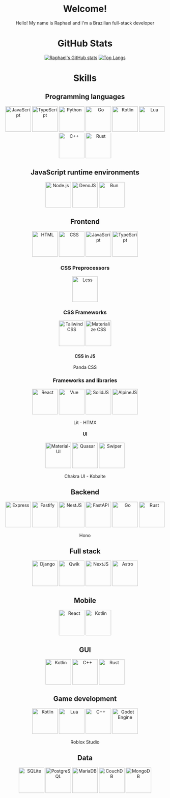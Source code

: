 <div align="center">
  
  # Welcome!
  
  Hello! My name is Raphael and I'm a Brazilian full-stack developer
  
  # GitHub Stats
  
  [![Raphael's GitHub stats](https://github-readme-stats.vercel.app/api?username=raphael-hfs&show_icons=true&theme=dracula)](https://github.com/anuraghazra/github-readme-stats)
  [![Top Langs](https://github-readme-stats.vercel.app/api/top-langs/?username=raphael-hfs&langs_count=8&layout=donut&theme=dracula)](https://github.com/anuraghazra/github-readme-stats)
  
  
  # Skills

  ## Programming languages

  <div style="display: inline-block">
    <img src="https://cdn.jsdelivr.net/gh/devicons/devicon@latest/icons/javascript/javascript-original.svg" alt="JavaScript" width="80px" />
    <img src="https://cdn.jsdelivr.net/gh/devicons/devicon@latest/icons/typescript/typescript-original.svg" alt="TypeScript" width="80px" />
    <img src="https://cdn.jsdelivr.net/gh/devicons/devicon@latest/icons/python/python-original.svg" alt="Python" width="80px" />
    <img src="https://cdn.jsdelivr.net/gh/devicons/devicon@latest/icons/go/go-original.svg" alt="Go" width="80px" />
    <img src="https://cdn.jsdelivr.net/gh/devicons/devicon@latest/icons/kotlin/kotlin-original.svg" alt="Kotlin" width="80px" />
    <img src="https://cdn.jsdelivr.net/gh/devicons/devicon@latest/icons/lua/lua-original.svg" alt="Lua" width="80px" />
    <img src="https://cdn.jsdelivr.net/gh/devicons/devicon@latest/icons/cplusplus/cplusplus-original.svg" alt="C++" width="80px" />
    <img src="https://cdn.jsdelivr.net/gh/devicons/devicon@latest/icons/rust/rust-original.svg" alt="Rust" width="80px" />
  </div>

  ## JavaScript runtime environments

  <div style="display: inline-block">
    <img src="https://cdn.jsdelivr.net/gh/devicons/devicon@latest/icons/nodejs/nodejs-original-wordmark.svg" alt="Node.js" width="80px" />
    <img src="https://cdn.jsdelivr.net/gh/devicons/devicon@latest/icons/denojs/denojs-original-wordmark.svg" alt="DenoJS" width="80px" />
    <img src="https://cdn.jsdelivr.net/gh/devicons/devicon@latest/icons/bun/bun-original.svg" alt="Bun" width="80px" />
  </div>
  
  ## Frontend
  
  <div style="display: inline-block">
    <img src="https://cdn.jsdelivr.net/gh/devicons/devicon@latest/icons/html5/html5-original.svg" alt="HTML" width="80px" />
    <img src="https://cdn.jsdelivr.net/gh/devicons/devicon@latest/icons/css3/css3-original.svg" alt="CSS" width="80px" />
    <img src="https://cdn.jsdelivr.net/gh/devicons/devicon@latest/icons/javascript/javascript-original.svg" alt="JavaScript" width="80px" />
    <img src="https://cdn.jsdelivr.net/gh/devicons/devicon@latest/icons/typescript/typescript-original.svg" alt="TypeScript" width="80px" />
  </div>
  
  ### CSS Preprocessors
  
  <img src="https://cdn.jsdelivr.net/gh/devicons/devicon@latest/icons/less/less-plain-wordmark.svg" alt="Less" width="80px" />
  
  ### CSS Frameworks
  
  <div style="display: inline-block">
    <img src="https://cdn.jsdelivr.net/gh/devicons/devicon@latest/icons/tailwindcss/tailwindcss-original.svg" alt="Tailwind CSS" width="80px" />
    <img src="https://cdn.jsdelivr.net/gh/devicons/devicon@latest/icons/materializecss/materializecss-original.svg" alt="Materialize CSS" width="80px" />
  </div>
  
  #### CSS in JS
  
  Panda CSS
  
  ### Frameworks and libraries
  
  <div style="display: inline-block">
    <img src="https://cdn.jsdelivr.net/gh/devicons/devicon@latest/icons/react/react-original.svg" alt="React" width="80px" />
    <img src="https://cdn.jsdelivr.net/gh/devicons/devicon@latest/icons/vuejs/vuejs-original.svg" alt="Vue" width="80px" />
    <img src="https://cdn.jsdelivr.net/gh/devicons/devicon@latest/icons/solidjs/solidjs-original.svg" alt="SolidJS" width="80px" />
    <img src="https://cdn.jsdelivr.net/gh/devicons/devicon@latest/icons/alpinejs/alpinejs-original.svg" alt="AlpineJS" width="80px" />
  </div>

  Lit - HTMX

  #### UI
  
  <div style="display: inline-block">
    <img src="https://cdn.jsdelivr.net/gh/devicons/devicon@latest/icons/materialui/materialui-plain.svg" alt="Material-UI" width="80px" />
    <img src="https://cdn.jsdelivr.net/gh/devicons/devicon@latest/icons/quasar/quasar-plain.svg" alt="Quasar" width="80px" />
    <img src="https://cdn.jsdelivr.net/gh/devicons/devicon@latest/icons/swiper/swiper-original.svg" alt="Swiper" width="80px" />
  </div>

  Chakra UI - Kobalte
  
  ## Backend
  
  <div style="display: center">
    <img src="https://cdn.jsdelivr.net/gh/devicons/devicon@latest/icons/express/express-original.svg" alt="Express" width="80px" />
    <img src="https://cdn.jsdelivr.net/gh/devicons/devicon@latest/icons/fastify/fastify-original.svg" alt="Fastify" width="80px" />
    <img src="https://cdn.jsdelivr.net/gh/devicons/devicon@latest/icons/nestjs/nestjs-original.svg" alt="NestJS" width="80px" />
    <img src="https://cdn.jsdelivr.net/gh/devicons/devicon@latest/icons/fastapi/fastapi-original.svg" alt="FastAPI" width="80px" />
    <img src="https://cdn.jsdelivr.net/gh/devicons/devicon@latest/icons/go/go-original.svg" alt="Go" width="80px" />
    <img src="https://cdn.jsdelivr.net/gh/devicons/devicon@latest/icons/rust/rust-original.svg" alt="Rust" width="80px" />
  </div>

  Hono

  ## Full stack

  <div style="display: center">
    <img src="https://cdn.jsdelivr.net/gh/devicons/devicon@latest/icons/django/django-plain.svg" alt="Django" width="80px" />
    <img src="https://cdn.jsdelivr.net/gh/devicons/devicon@latest/icons/qwik/qwik-original.svg" alt="Qwik" width="80px" />
    <img src="https://cdn.jsdelivr.net/gh/devicons/devicon@latest/icons/nextjs/nextjs-original.svg" alt="NextJS" width="80px" />
    <img src="https://cdn.jsdelivr.net/gh/devicons/devicon@latest/icons/astro/astro-original.svg" alt="Astro" width="80px" />
  </div>

  ## Mobile

  <div style="display: center">
    <img src="https://cdn.jsdelivr.net/gh/devicons/devicon@latest/icons/react/react-original.svg" alt="React" width="80px" />
    <img src="https://cdn.jsdelivr.net/gh/devicons/devicon@latest/icons/kotlin/kotlin-original.svg" alt="Kotlin" width="80px" />
  </div>

  ## GUI

  <div style="display: center">
    <img src="https://cdn.jsdelivr.net/gh/devicons/devicon@latest/icons/kotlin/kotlin-original.svg" alt="Kotlin" width="80px" />
    <img src="https://cdn.jsdelivr.net/gh/devicons/devicon@latest/icons/cplusplus/cplusplus-original.svg" alt="C++" width="80px" />
    <img src="https://cdn.jsdelivr.net/gh/devicons/devicon@latest/icons/rust/rust-original.svg" alt="Rust" width="80px" />
  </div>

  ## Game development

  <div style="display: center">
    <img src="https://cdn.jsdelivr.net/gh/devicons/devicon@latest/icons/kotlin/kotlin-original.svg" alt="Kotlin" width="80px" />
    <img src="https://cdn.jsdelivr.net/gh/devicons/devicon@latest/icons/lua/lua-original.svg" alt="Lua" width="80px" />
    <img src="https://cdn.jsdelivr.net/gh/devicons/devicon@latest/icons/cplusplus/cplusplus-original.svg" alt="C++" width="80px" />
    <img src="https://cdn.jsdelivr.net/gh/devicons/devicon@latest/icons/godot/godot-original.svg" alt="Godot Engine" width="80px" />
  </div>

  Roblox Studio

  ## Data

  <div style="display: center">
    <img src="https://cdn.jsdelivr.net/gh/devicons/devicon@latest/icons/sqlite/sqlite-original.svg" alt="SQLite" width="80px" />
    <img src="https://cdn.jsdelivr.net/gh/devicons/devicon@latest/icons/postgresql/postgresql-original.svg" alt="PostgreSQL" width="80px" />
    <img src="https://cdn.jsdelivr.net/gh/devicons/devicon@latest/icons/mariadb/mariadb-original.svg" alt="MariaDB" width="80px" />
    <img src="https://cdn.jsdelivr.net/gh/devicons/devicon@latest/icons/couchdb/couchdb-original.svg" alt="CouchDB" width="80px" />
    <img src="https://cdn.jsdelivr.net/gh/devicons/devicon@latest/icons/mongodb/mongodb-original.svg" alt="MongoDB" width="80px" />
  </div>
  
</div>
